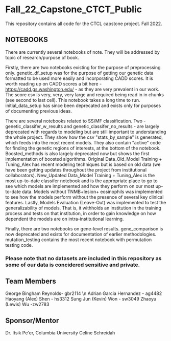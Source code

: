 # Fall_22_Capstone_CTCT_Public
This repository contains all code for the CTCL capstone project. Fall 2022. 

## NOTEBOOKS

 There are currently several notebooks of note. They will be addressed by topic of research/purpose of book.

 Firstly, there are two notebooks existing for the purpose of preprocessing only. genetic_df_setup was for the purpose of getting our genetic data formatted to be used more easily and incorporating CADD scores. It is worth reading up on CADD scores a bit here - https://cadd.gs.washington.edu/ - as they are very prevalent in our work. The score csv is very, very, very large and required being read in in chunks (see second to last cell). This notebook takes a long time to run. initial_data_setup has since been deprecated and exists only for purposes of documenting previous ideas.

 There are several notebooks related to SS/MF classification. Two - genetic_classifer_w_results and genetic_classifer_no_results - are largely deprecated with regards to modeling but are still important to understanding the whole project. They show how the csv "stats_by_sample" is generated, which feeds into the most recent models. They also contain "active" code for finding the genetic regions of interests, at the bottom of the notebook. Boosted_methods is also largely deprecated now but shows the first implementation of boosted algorithms. Original Data_Old_Model Training + Tuning_Alex has recent modeling techniques but is based on old data (we have been getting updates throughout the project from institutional collaborators). New_Updated Data_Model Training + Tuning_Alex is the most up-to-date classifer notebook and is the appropriate place to go to see which models are implemented and how they perform on our most up-to-date data. Models without TNMB+lesion+ eosinophils was implemented to see how the models perform without the presence of several key clinical features. Lastly, Models Evaluation (Leave-Out) was implemented to test the generalizability of models. That is, it withholds an institution in the training process and tests on that institution, in order to gain knowledge on how dependent the models are on intra-institutional learning.

 Finally, there are two notebooks on gene-level results. gene_comparison is now deprecated and exists for documentation of earlier methodologies. mutation_testing contains the most recent notebook with permutation testing code.
 
 ### Please note that no datasets are included in this repository as some of our data is concidered sensitive and private.
 
 ## Team Members
George Bingham Reynolds- gbr2114 \n
Adrian Garcia Hernandez - ag4482
Haoyang (Alex) Shen - hs3312
Sung Jun (Kevin) Won - sw3049
Zhaoyu (Lewis) Wu -zw2783

## Sponsor/Mentor
Dr. Itsik Pe'er, Columbia University
Celine Schreidah

